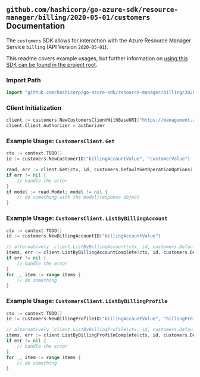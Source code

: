 
## `github.com/hashicorp/go-azure-sdk/resource-manager/billing/2020-05-01/customers` Documentation

The `customers` SDK allows for interaction with the Azure Resource Manager Service `billing` (API Version `2020-05-01`).

This readme covers example usages, but further information on [using this SDK can be found in the project root](https://github.com/hashicorp/go-azure-sdk/tree/main/docs).

### Import Path

```go
import "github.com/hashicorp/go-azure-sdk/resource-manager/billing/2020-05-01/customers"
```


### Client Initialization

```go
client := customers.NewCustomersClientWithBaseURI("https://management.azure.com")
client.Client.Authorizer = authorizer
```


### Example Usage: `CustomersClient.Get`

```go
ctx := context.TODO()
id := customers.NewCustomerID("billingAccountValue", "customerValue")

read, err := client.Get(ctx, id, customers.DefaultGetOperationOptions())
if err != nil {
	// handle the error
}
if model := read.Model; model != nil {
	// do something with the model/response object
}
```


### Example Usage: `CustomersClient.ListByBillingAccount`

```go
ctx := context.TODO()
id := customers.NewBillingAccountID("billingAccountValue")

// alternatively `client.ListByBillingAccount(ctx, id, customers.DefaultListByBillingAccountOperationOptions())` can be used to do batched pagination
items, err := client.ListByBillingAccountComplete(ctx, id, customers.DefaultListByBillingAccountOperationOptions())
if err != nil {
	// handle the error
}
for _, item := range items {
	// do something
}
```


### Example Usage: `CustomersClient.ListByBillingProfile`

```go
ctx := context.TODO()
id := customers.NewBillingProfileID("billingAccountValue", "billingProfileValue")

// alternatively `client.ListByBillingProfile(ctx, id, customers.DefaultListByBillingProfileOperationOptions())` can be used to do batched pagination
items, err := client.ListByBillingProfileComplete(ctx, id, customers.DefaultListByBillingProfileOperationOptions())
if err != nil {
	// handle the error
}
for _, item := range items {
	// do something
}
```
